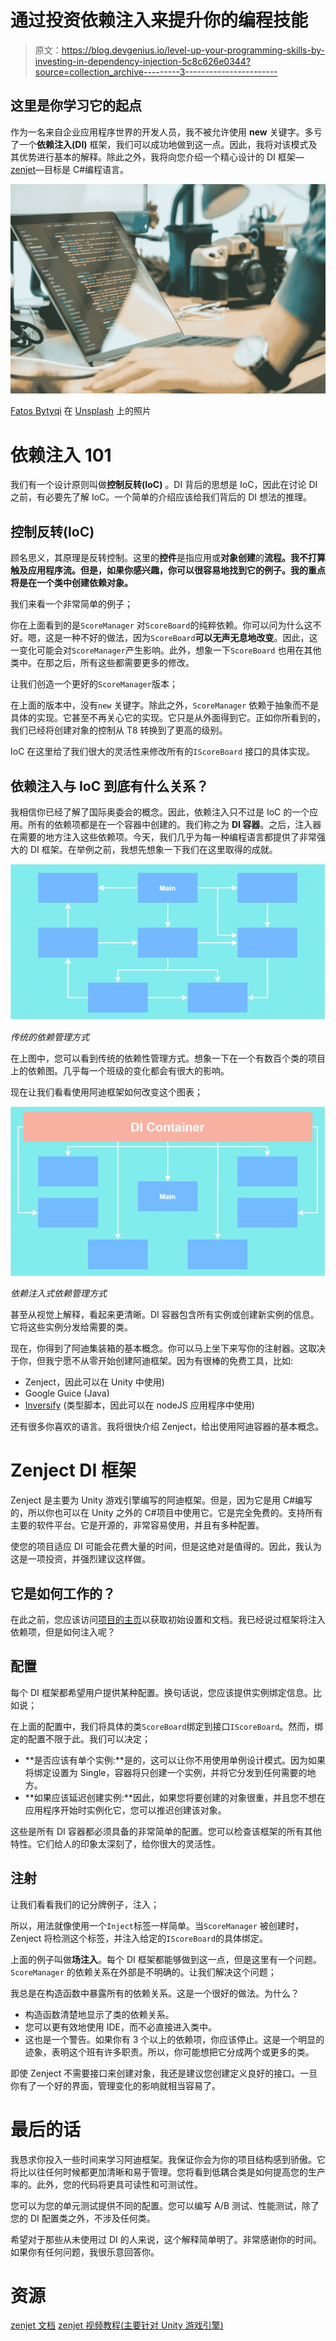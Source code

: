 # 通过投资依赖注入来提升你的编程技能

> 原文：<https://blog.devgenius.io/level-up-your-programming-skills-by-investing-in-dependency-injection-5c8c626e0344?source=collection_archive---------3----------------------->

## 这里是你学习它的起点

作为一名来自企业应用程序世界的开发人员，我不被允许使用 **new** 关键字。多亏了一个**依赖注入(DI)** 框架，我们可以成功地做到这一点。因此，我将对该模式及其优势进行基本的解释。除此之外，我将向您介绍一个精心设计的 DI 框架—[zenjet](https://github.com/modesttree/Zenject)—目标是 C#编程语言。

![](img/e1886242366e69dd94f78afa15e27b23.png)

[Fatos Bytyqi](https://unsplash.com/@fatosi?utm_source=unsplash&utm_medium=referral&utm_content=creditCopyText) 在 [Unsplash](https://unsplash.com/s/photos/coding?utm_source=unsplash&utm_medium=referral&utm_content=creditCopyText) 上的照片

# 依赖注入 101

我们有一个设计原则叫做**控制反转(IoC)** 。DI 背后的思想是 IoC，因此在讨论 DI 之前，有必要先了解 IoC。一个简单的介绍应该给我们背后的 DI 想法的推理。

## 控制反转(IoC)

顾名思义，其原理是反转控制。这里的**控件**是指应用或**对象创建**的**流程。我不打算触及应用程序流。但是，如果你感兴趣，你可以很容易地找到它的例子。我的重点将是在一个类中创建依赖对象。**

我们来看一个非常简单的例子；

你在上面看到的是`ScoreManager` 对`ScoreBoard`的纯粹依赖。你可以问为什么这不好。嗯，这是一种不好的做法，因为`ScoreBoard`**可以无声无息地改变**。因此，这一变化可能会对`ScoreManager`产生影响。此外，想象一下`ScoreBoard` 也用在其他类中。在那之后，所有这些都需要更多的修改。

让我们创造一个更好的`ScoreManager`版本；

在上面的版本中，没有`new` 关键字。除此之外，`ScoreManager` 依赖于抽象而不是具体的实现。它甚至不再关心它的实现。它只是从外面得到它。正如你所看到的，我们已经将创建对象的控制从 T8 转换到了更高的级别。

IoC 在这里给了我们很大的灵活性来修改所有的`IScoreBoard` 接口的具体实现。

## 依赖注入与 IoC 到底有什么关系？

我相信你已经了解了国际奥委会的概念。因此，依赖注入只不过是 IoC 的一个应用。所有的依赖项都是在一个容器中创建的。我们称之为 **DI 容器**。之后，注入器在需要的地方注入这些依赖项。今天，我们几乎为每一种编程语言都提供了非常强大的 DI 框架。在举例之前，我想先想象一下我们在这里取得的成就。

![](img/7b109bf73b9b29245b5212b192a55191.png)

*传统的依赖管理方式*

在上图中，您可以看到传统的依赖性管理方式。想象一下在一个有数百个类的项目上的依赖图。几乎每一个班级的变化都会有很大的影响。

现在让我们看看使用阿迪框架如何改变这个图表；

![](img/d51a7f95c3bcefb619aa07b69b347bd9.png)

*依赖注入式依赖管理方式*

甚至从视觉上解释，看起来更清晰。DI 容器包含所有实例或创建新实例的信息。它将这些实例分发给需要的类。

现在，你得到了阿迪集装箱的基本概念。你可以马上坐下来写你的注射器。这取决于你，但我宁愿不从零开始创建阿迪框架。因为有很棒的免费工具，比如:

*   Zenject，因此可以在 Unity 中使用)
*   Google Guice (Java)
*   [Inversify](http://inversify.io/) (类型脚本，因此可以在 nodeJS 应用程序中使用)

还有很多你喜欢的语言。我将很快介绍 Zenject，给出使用阿迪容器的基本概念。

# Zenject DI 框架

Zenject 是主要为 Unity 游戏引擎编写的阿迪框架。但是，因为它是用 C#编写的，所以你也可以在 Unity 之外的 C#项目中使用它。它是完全免费的。支持所有主要的软件平台。它是开源的，非常容易使用，并且有多种配置。

使您的项目适应 DI 可能会花费大量的时间，但是这绝对是值得的。因此，我认为这是一项投资，并强烈建议这样做。

## 它是如何工作的？

在此之前，您应该访问[项目的主页](https://github.com/svermeulen/Zenject)以获取初始设置和文档。我已经说过框架将注入依赖项，但是如何注入呢？

## 配置

每个 DI 框架都希望用户提供某种配置。换句话说，您应该提供实例绑定信息。比如说；

在上面的配置中，我们将具体的类`ScoreBoard`绑定到接口`IScoreBoard`。然而，绑定的配置不限于此。我们可以决定；

*   **是否应该有单个实例:**是的，这可以让你不用使用单例设计模式。因为如果将绑定设置为 Single，容器将只创建一个实例，并将它分发到任何需要的地方。
*   **如果应该延迟创建实例:**因此，如果您将要创建的对象很重，并且您不想在应用程序开始时实例化它，您可以推迟创建该对象。

这些是所有 DI 容器都必须具备的非常简单的配置。您可以检查该框架的所有其他特性。它们给人的印象太深刻了，给你很大的灵活性。

## 注射

让我们看看我们的记分牌例子，注入；

所以，用法就像使用一个`Inject`标签一样简单。当`ScoreManager` 被创建时，Zenject 将检测这个标签，并注入给定的`IScoreBoard`的具体绑定。

上面的例子叫做**场注入**。每个 DI 框架都能够做到这一点，但是这里有一个问题。`ScoreManager` 的依赖关系在外部是不明确的。让我们解决这个问题；

我总是在构造函数中暴露所有的依赖关系。这是一个很好的做法。为什么？

*   构造函数清楚地显示了类的依赖关系。
*   您可以更有效地使用 IDE，而不必直接进入类中。
*   这也是一个警告。如果你有 3 个以上的依赖项，你应该停止。这是一个明显的迹象，表明这个班有许多职责。所以，你可能想把它分成两个或更多的类。

即使 Zenject 不需要接口来创建对象，我还是建议您创建定义良好的接口。一旦你有了一个好的界面，管理变化的影响就相当容易了。

# 最后的话

我恳求你投入一些时间来学习阿迪框架。我保证你会为你的项目结构感到骄傲。它将比以往任何时候都更加清晰和易于管理。您将看到低耦合类是如何提高您的生产率的。此外，您的代码将更具可读性和可测试性。

您可以为您的单元测试提供不同的配置。您可以编写 A/B 测试、性能测试，除了您的 DI 配置类之外，不涉及任何类。

希望对于那些从未使用过 DI 的人来说，这个解释简单明了。非常感谢你的时间。如果你有任何问题，我很乐意回答你。

# 资源

[zenjet 文档](https://github.com/modesttree/Zenject/blob/master/README.md)
[zenjet 视频教程(主要针对 Unity 游戏引擎)](https://www.youtube.com/watch?v=IS2YUIb_w_M&list=PLKERDLXpXl_jNJPY2czQcfPXW4BJaGZc_)